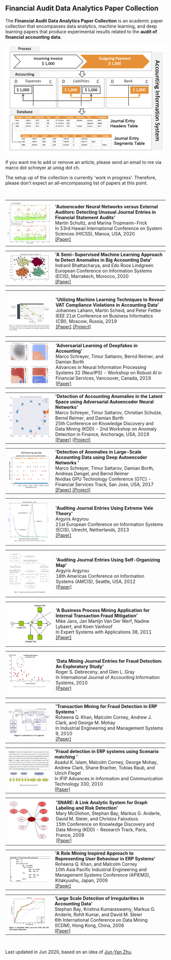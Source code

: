 ## Financial Audit Data Analytics Paper Collection

The **Financial Audit Data Analytics Paper Collection** is an academic paper collection that encompasses data analytics, machine learning, and deep learning papers that produce experimental results related to the **audit of financial accounting data**. 

<p align="center">
  <img src="https://raw.githubusercontent.com/GitiHubi/deepPaper/master/data/ais_systems.png?raw=true" alt="AIS image"/>
</p>

If you want me to add or remove an article, please send an email to me via marco dot schreyer at unisg dot ch.

The setup up of the collection is currently 'work in progress'. Therefore, please don't expect an all-encompassing list of papers at this point.

<br>

<table> <tbody> <tr> <td align="left" width=250>
<a href="https://scholarspace.manoa.hawaii.edu/bitstream/10125/64408/1/0536.pdf"><img src="teasers/Schultz2020.png"/></a></td>
<td align="left" width=550><b>'Autoencoder Neural Networks versus External Auditors: Detecting Unusual Journal Entries in Financial Statement Audits'</b><br>
Martin Schultz, 
and  Marina Tropmann-Frick<br>
In 53rd Hawaii International Conference on System Sciences (HICSS), Manoa, USA, 2020<br>
<a href="https://scholarspace.manoa.hawaii.edu/bitstream/10125/64408/1/0536.pdf">[Paper]</a> 
</td></tr></tbody></table>


<table> <tbody> <tr> <td align="left" width=250>
<a href="https://aisel.aisnet.org/cgi/viewcontent.cgi?article=1099&context=ecis2020_rp"><img src="teasers/Bhattacharya2020.png"/></a></td>
<td align="left" width=550><b>'A Semi-Supervised Machine Learning Approach to Detect Anomalies in Big Accounting Data'</b><br>
Indranil Bhattacharya, 
and  Edo Roos Lindgreen<br>
European Conference on Information Systems (ECIS), Marrakech, Morocco, 2020<br>
<a href="https://aisel.aisnet.org/cgi/viewcontent.cgi?article=1099&context=ecis2020_rp">[Paper]</a> 
</td></tr></tbody></table>


<table> <tbody> <tr> <td align="left" width=250>
<a href="https://www.dfki.de/en/web/research/projects-and-publications/projects/project/spotted/"><img src="teasers/Lahann2019.png"/></a></td>
<td align="left" width=550><b>'Utilizing Machine Learning Techniques to Reveal VAT Compliance Violations in Accounting Data'</b><br>
Johannes Lahann, 
 Martin Scheid, 
and  Peter Fettke<br>
IEEE 21st Conference on Business Informatics (CBI), Moscow, Russia, 2019<br>
<a href="https://ieeexplore.ieee.org/document/8808015">[Paper]</a> 
<a href="https://www.dfki.de/en/web/research/projects-and-publications/projects/project/spotted/">[Project]</a>
</td></tr></tbody></table>


<table> <tbody> <tr> <td align="left" width=250>
<a href="https://arxiv.org/pdf/1910.03810"><img src="teasers/Schreyer2019b.png"/></a></td>
<td align="left" width=550><b>'Adversarial Learning of Deepfakes in Accounting'</b><br>
Marco Schreyer, 
 Timur Sattarov, 
 Bernd Reimer, 
and  Damian Borth<br>
Advances in Neural Information Processing Systems 32 (NeurIPS) - Workshop on Robust AI in Financial Services, Vancouver, Canada, 2019<br>
<a href="https://arxiv.org/pdf/1910.03810">[Paper]</a> 
</td></tr></tbody></table>


<table> <tbody> <tr> <td align="left" width=250>
<a href="https://github.com/GitiHubi/deepAD"><img src="teasers/Schreyer2019a.png"/></a></td>
<td align="left" width=550><b>'Detection of Accounting Anomalies in the Latent Space using Adversarial Autoencoder Neural Networks'</b><br>
Marco Schreyer, 
 Timur Sattarov, 
 Christian Schulze, 
 Bernd Reimer, 
and  Damian Borth<br>
25th Conference on Knowledge Discovery and Data Mining (KDD) - 2nd Workshop on Anomaly Detection in Finance, Anchorage, USA, 2019<br>
<a href="https://arxiv.org/pdf/1908.00734">[Paper]</a> 
<a href="https://github.com/GitiHubi/deepAD">[Project]</a>
</td></tr></tbody></table>


<table> <tbody> <tr> <td align="left" width=250>
<a href="https://github.com/GitiHubi/deepAI"><img src="teasers/Schreyer2017.png"/></a></td>
<td align="left" width=550><b>'Detection of Anomalies in Large-Scale Accounting Data using Deep Autoencoder Networks '</b><br>
Marco Schreyer, 
 Timur Sattarov, 
 Damian Borth, 
 Andreas Dengel, 
and  Bernd Reimer<br>
Nvidias GPU Technology Conference (GTC) - Financial Services Track, San Jose, USA, 2017<br>
<a href="https://arxiv.org/pdf/1709.05254">[Paper]</a> 
<a href="https://github.com/GitiHubi/deepAI">[Project]</a>
</td></tr></tbody></table>


<table> <tbody> <tr> <td align="left" width=250>
<a href="https://pdfs.semanticscholar.org/191d/09d88c0013fbd5d3cf6f608bc3a4363b38db.pdf"><img src="teasers/Argyrou2013.png"/></a></td>
<td align="left" width=550><b>'Auditing Journal Entries Using Extreme Vale Theory'</b><br>
Argyris Argyrou<br>
21st European Conference on Information Systems (ECIS), Utrecht, Netherlands, 2013<br>
<a href="https://pdfs.semanticscholar.org/191d/09d88c0013fbd5d3cf6f608bc3a4363b38db.pdf">[Paper]</a> 
</td></tr></tbody></table>


<table> <tbody> <tr> <td align="left" width=250>
<a href="https://pdfs.semanticscholar.org/898c/d58614cdadd5e6e2507cad79e8e37c6ba5e5.pdf"><img src="teasers/Argyrou2012.png"/></a></td>
<td align="left" width=550><b>'Auditing Journal Entries Using Self-Organizing Map'</b><br>
Argyris Argyrou<br>
18th Americas Conference on Information Systems (AMCIS), Seattle, USA, 2012<br>
<a href="https://pdfs.semanticscholar.org/898c/d58614cdadd5e6e2507cad79e8e37c6ba5e5.pdf">[Paper]</a> 
</td></tr></tbody></table>


<table> <tbody> <tr> <td align="left" width=250>
<a href="http://isiarticles.com/bundles/Article/pre/pdf/9350.pdf"><img src="teasers/Jans2011.png"/></a></td>
<td align="left" width=550><b>'A Business Process Mining Application for Internal Transaction Fraud Mitigation'</b><br>
Mike Jans, 
 Jan Martijn Van Der Werf, 
 Nadine Lybaert, 
and  Koen Vanhoof<br>
In Expert Systems with Applications 38, 2011<br>
<a href="http://isiarticles.com/bundles/Article/pre/pdf/9350.pdf">[Paper]</a> 
</td></tr></tbody></table>


<table> <tbody> <tr> <td align="left" width=250>
<a href="https://www.sciencedirect.com/science/article/pii/S1467089510000540"><img src="teasers/Debreceny2010.png"/></a></td>
<td align="left" width=550><b>'Data Mining Journal Entries for Fraud Detection: An Exploratory Study'</b><br>
Roger S. Debreceny, 
and  Glen L. Gray <br>
In International Journal of Accounting Information Systems, 2010<br>
<a href="https://www.sciencedirect.com/science/article/pii/S1467089510000540">[Paper]</a> 
</td></tr></tbody></table>


<table> <tbody> <tr> <td align="left" width=250>
<a href="https://pdfs.semanticscholar.org/7718/5ac9267f211981dd484452c14d9042804b80.pdf"><img src="teasers/Khan2010.png"/></a></td>
<td align="left" width=550><b>'Transaction Mining for Fraud Detection in ERP Systems '</b><br>
Roheena Q. Khan, 
 Malcolm Corney, 
 Andrew J. Clark, 
and  George M. Mohay <br>
In Industrial Engineering and Management Systems 9, 2010<br>
<a href="https://pdfs.semanticscholar.org/7718/5ac9267f211981dd484452c14d9042804b80.pdf">[Paper]</a> 
</td></tr></tbody></table>


<table> <tbody> <tr> <td align="left" width=250>
<a href="https://hal.inria.fr/hal-01054523/PDF/10-Paper-177-Fraud_Detection_in_ERP_Systems_using_Scenario_Matching-Asadul_Khandoker_Islam.pdf"><img src="teasers/Islam2010.png"/></a></td>
<td align="left" width=550><b>'Fraud detection in ERP systems using Scenario matching '</b><br>
Asadul K. Islam, 
 Malcolm Corney, 
 George Mohay, 
 Andrew Clark, 
 Shane Bracher, 
 Tobias Raub, 
and  Ulrich Flegel <br>
In IFIP Advances in Information and Communication Technology 330, 2010<br>
<a href="https://hal.inria.fr/hal-01054523/PDF/10-Paper-177-Fraud_Detection_in_ERP_Systems_using_Scenario_Matching-Asadul_Khandoker_Islam.pdf">[Paper]</a> 
</td></tr></tbody></table>


<table> <tbody> <tr> <td align="left" width=250>
<a href="https://www.cs.cmu.edu/afs/cs.cmu.edu/Web/People/mmcgloho/pubs/snare.pdf"><img src="teasers/McGlohon2009.png"/></a></td>
<td align="left" width=550><b>'SNARE: A Link Analytic System for Graph Labeling and Risk Detection'</b><br>
Mary McGlohon, 
 Stephan Bay, 
 Markus G. Anderle, 
 David M. Steier, 
and  Christos Faloutsos<br>
15th Conference on Knowledge Discovery and Data Mining (KDD) - Research Track, Paris, France, 2009<br>
<a href="https://www.cs.cmu.edu/afs/cs.cmu.edu/Web/People/mmcgloho/pubs/snare.pdf">[Paper]</a> 
</td></tr></tbody></table>


<table> <tbody> <tr> <td align="left" width=250>
<a href="http://citeseerx.ist.psu.edu/viewdoc/download?doi=10.1.1.616.6828&rep=rep1&type=pdf"><img src="teasers/Khan2009.png"/></a></td>
<td align="left" width=550><b>'A Role Mining Inspired Approach to Representing User Behaviour in ERP Systems'</b><br>
Roheena Q. Khan, 
and  Malcolm Corney <br>
10th Asia Pacific Industrial Engineering and Management Systems Conference (APIEMS), Kitakyushu, Japan, 2009<br>
<a href="http://citeseerx.ist.psu.edu/viewdoc/download?doi=10.1.1.616.6828&rep=rep1&type=pdf">[Paper]</a> 
</td></tr></tbody></table>


<table> <tbody> <tr> <td align="left" width=250>
<a href="http://citeseerx.ist.psu.edu/viewdoc/download?doi=10.1.1.83.2039&rep=rep1&type=pdf"><img src="teasers/Bay2009.png"/></a></td>
<td align="left" width=550><b>'Large Scale Detection of Irregularities in Accounting Data'</b><br>
Stephan Bay, 
 Krishna Kumaraswamy, 
 Markus G. Anderle, 
 Rohlt Kumar, 
and  David M. Steier <br>
6th International Conference on Data Mining (ICDM), Hong Kong, China, 2006<br>
<a href="http://citeseerx.ist.psu.edu/viewdoc/download?doi=10.1.1.83.2039&rep=rep1&type=pdf">[Paper]</a> 
</td></tr></tbody></table>



<br>

Last updated in Jun 2020, based on an idea of [Jun-Yan Zhu](http://www.eecs.berkeley.edu/~junyanz/).
<br>

